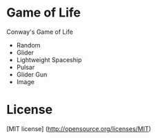 Game of Life
=======
Conway's Game of Life
- Random
- Glider
- Lightweight Spaceship
- Pulsar
- Glider Gun
- Image

License
======
[MIT license] (http://opensource.org/licenses/MIT)